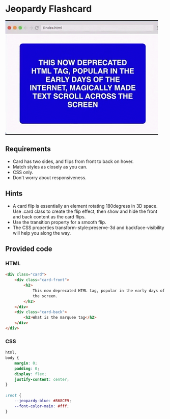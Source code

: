 # Jeopardy Flashcard

![Jeopardy Flashcard](./JeopardyFlashcard.gif)

## Requirements

- Card has two sides, and flips from front to back on hover.
- Match styles as closely as you can.
- CSS only.
- Don't worry about responsiveness.

## Hints

- A card flip is essentially an element rotating 180degress in 3D space. Use .card class to create the flip effect, then
  show and hide the front and back content as the card flips.
- Use the transition property for a smooth flip.
- The CSS properties transform-style:preserve-3d and backface-visibility will help you along the way.

## Provided code

### HTML

```html
<div class="card">
    <div class="card-front">
        <h2>
            This now deprecated HTML tag, popular in the early days of the internet, magically made text scroll across
            the screen.
        </h2>
    </div>
    <div class="card-back">
        <h2>What is the marquee tag</h2>
    </div>
</div>
```

### CSS

```css
html,
body {
    margin: 0;
    padding: 0;
    display: flex;
    justify-content: center;
}

:root {
    --jeopardy-blue: #868CE9;
    --font-color-main: #fff;
}
```